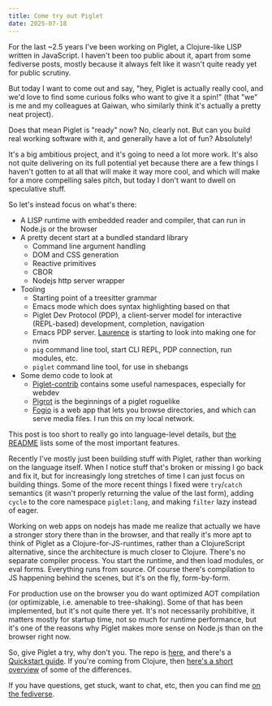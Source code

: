 ```yaml
---
title: Come try out Piglet
date: 2025-07-18
---
```


For the last ~2.5 years I've been working on Piglet, a Clojure-like LISP written
in JavaScript. I haven't been too public about it, apart from some fediverse
posts, mostly because it always felt like it wasn't quite ready yet for public
scrutiny.

But today I want to come out and say, "hey, Piglet is actually really cool, and
we'd love to find some curious folks who want to give it a spin!" (that "we" is
me and my colleagues at Gaiwan, who similarly think it's actually a pretty neat
project).

Does that mean Piglet is "ready" now? No, clearly not. But can you build real
working software with it, and generally have a lot of fun? Absolutely!

It's a big ambitious project, and it's going to need a lot more work. It's also
not quite delivering on its full potential yet because there are a few things I
haven't gotten to at all that will make it way more cool, and which will make
for a more compelling sales pitch, but today I don't want to dwell on
speculative stuff.

So let's instead focus on what's there:

- A LISP runtime with embedded reader and compiler, that can run in Node.js or the browser
- A pretty decent start at a bundled standard library
  - Command line argument handling
  - DOM and CSS generation
  - Reactive primitives
  - CBOR
  - Nodejs http server wrapper
- Tooling
  - Starting point of a treesitter grammar
  - Emacs mode which does syntax highlighting based on that
  - Piglet Dev Protocol (PDP), a client-server model for interactive (REPL-based) development, completion, navigation
  - Emacs PDP server. [Laurence](https://replware.dev/) is starting to look into making one for nvim
  - `pig` command line tool, start CLI REPL, PDP connection, run modules, etc.
  - `piglet` command line tool, for use in shebangs
- Some demo code to look at
  - [Piglet-contrib](https://github.com/piglet-lang/piglet-contrib) contains some useful namespaces, especially for webdev
  - [Pigrot](https://arnebrasseur.net/pigrot.html) is the beginnings of a piglet roguelike
  - [Fogio](https://github.com/plexus/fogio) is a web app that lets you browse directories, and which can serve media files. I run this on my local network.

This post is too short to really go into language-level details, but [the
README](https://github.com/piglet-lang/piglet/blob/main/README.md) lists some of
the most important features.

Recently I've mostly just been building stuff with Piglet, rather than working
on the language itself. When I notice stuff that's broken or missing I go back
and fix it, but for increasingly long stretches of time I can just focus on
building things. Some of the more recent things I fixed were `try`/`catch`
semantics (it wasn't properly returning the value of the last form), adding
`cycle` to the core namespace `piglet:lang`, and making `filter` lazy instead of
eager.

Working on web apps on nodejs has made me realize that actually we have a
stronger story there than in the browser, and that really it's more apt to think
of Piglet as a Clojure-for-JS-runtimes, rather than a ClojureScript alternative,
since the architecture is much closer to Clojure. There's no separate compiler
process. You start the runtime, and then load modules, or eval forms. Everything
runs from source. Of course there's compilation to JS happening behind the
scenes, but it's on the fly, form-by-form.

For production use on the browser you do want optimized AOT compilation (or
optimizable, i.e. amenable to tree-shaking). Some of that has been implemented,
but it's not quite there yet. It's not necessarily prohibitive, it matters
mostly for startup time, not so much for runtime performance, but it's one of
the reasons why Piglet makes more sense on Node.js than on the browser right
now.

So, give Piglet a try, why don't you. The repo is
[here](https://github.com/piglet-lang/piglet), and there's a [Quickstart
guide](https://github.com/piglet-lang/piglet/blob/main/doc/quickstart.md). If
you're coming from Clojure, then [here's a short
overview](https://github.com/piglet-lang/piglet/blob/main/doc/porting_clojure_code.md)
of some of the differences.

If you have questions, get stuck, want to chat, etc, then you can find me [on
the fediverse](https://toot.cat/@plexus).
